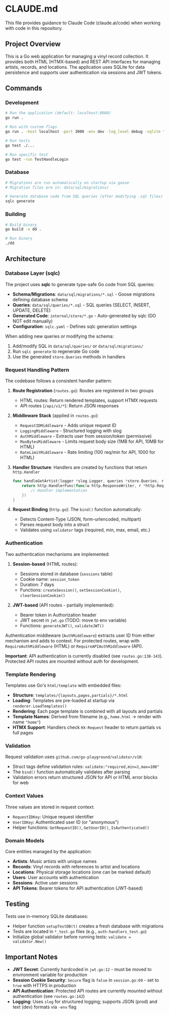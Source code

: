 # CLAUDE.md

This file provides guidance to Claude Code (claude.ai/code) when working with code in this repository.

## Project Overview

This is a Go web application for managing a vinyl record collection. It provides both HTML (HTMX-based) and REST API interfaces for managing artists, records, and locations. The application uses SQLite for data persistence and supports user authentication via sessions and JWT tokens.

## Commands

### Development
```bash
# Run the application (default: localhost:8080)
go run .

# Run with custom flags
go run . -host localhost -port 3000 -env dev -log_level debug -sqlite file my.db

# Run tests
go test ./...

# Run specific test
go test -run TestHandleLogin
```

### Database
```bash
# Migrations are run automatically on startup via goose
# Migration files are in: data/sql/migrations/

# Generate database code from SQL queries (after modifying .sql files)
sqlc generate
```

### Building
```bash
# Build binary
go build -o dd .

# Run binary
./dd
```

## Architecture

### Database Layer (sqlc)

The project uses **sqlc** to generate type-safe Go code from SQL queries:

- **Schema/Migrations**: `data/sql/migrations/*.sql` - Goose migrations defining database schema
- **Queries**: `data/sql/queries/*.sql` - SQL queries (SELECT, INSERT, UPDATE, DELETE)
- **Generated Code**: `internal/store/*.go` - Auto-generated by sqlc (DO NOT edit manually)
- **Configuration**: `sqlc.yaml` - Defines sqlc generation settings

When adding new queries or modifying the schema:
1. Add/modify SQL in `data/sql/queries/` or `data/sql/migrations/`
2. Run `sqlc generate` to regenerate Go code
3. Use the generated `store.Queries` methods in handlers

### Request Handling Pattern

The codebase follows a consistent handler pattern:

1. **Route Registration** (`routes.go`): Routes are registered in two groups
   - HTML routes: Return rendered templates, support HTMX requests
   - API routes (`/api/v1/*`): Return JSON responses

2. **Middleware Stack** (applied in `routes.go`):
   - `RequestIDMiddleware` - Adds unique request ID
   - `LoggingMiddleware` - Structured logging with slog
   - `AuthMiddleware` - Extracts user from session/token (permissive)
   - `MaxBytesMiddleware` - Limits request body size (1MB for API, 10MB for HTML)
   - `RateLimitMiddleware` - Rate limiting (100 req/min for API, 1000 for HTML)

3. **Handler Structure**: Handlers are created by functions that return `http.Handler`
   ```go
   func handleGetArtist(logger *slog.Logger, queries *store.Queries, renderer *TemplateRenderer) http.Handler {
       return http.HandlerFunc(func(w http.ResponseWriter, r *http.Request) {
           // Handler implementation
       })
   }
   ```

4. **Request Binding** (`http.go`): The `bind()` function automatically:
   - Detects Content-Type (JSON, form-urlencoded, multipart)
   - Parses request body into a struct
   - Validates using `validator` tags (required, min, max, email, etc.)

### Authentication

Two authentication mechanisms are implemented:

1. **Session-based** (HTML routes):
   - Sessions stored in database (`sessions` table)
   - Cookie name: `session_token`
   - Duration: 7 days
   - Functions: `createSession()`, `setSessionCookie()`, `clearSessionCookie()`

2. **JWT-based** (API routes - partially implemented):
   - Bearer token in Authorization header
   - JWT secret in `jwt.go` (TODO: move to env variable)
   - Functions: `generateJWT()`, `validateJWT()`

Authentication middleware (`AuthMiddleware`) extracts user ID from either mechanism and adds to context. For protected routes, wrap with `RequireAuthMiddleware` (HTML) or `RequireAPIAuthMiddleware` (API).

**Important**: API authentication is currently disabled (see `routes.go:138-143`). Protected API routes are mounted without auth for development.

### Template Rendering

Templates use Go's `html/template` with embedded files:

- **Structure**: `templates/{layouts,pages,partials}/*.html`
- **Loading**: Templates are pre-loaded at startup via `renderer.LoadTemplates()`
- **Rendering**: Each page template is combined with all layouts and partials
- **Template Names**: Derived from filename (e.g., `home.html` → render with name `"home"`)
- **HTMX Support**: Handlers check `HX-Request` header to return partials vs full pages

### Validation

Request validation uses `github.com/go-playground/validator/v10`:

- Struct tags define validation rules: `validate:"required,min=1,max=100"`
- The `bind()` function automatically validates after parsing
- Validation errors return structured JSON for API or HTML error blocks for web

### Context Values

Three values are stored in request context:

- `RequestIDKey`: Unique request identifier
- `UserIDKey`: Authenticated user ID (or "anonymous")
- Helper functions: `GetRequestID()`, `GetUserID()`, `IsAuthenticated()`

### Domain Models

Core entities managed by the application:

- **Artists**: Music artists with unique names
- **Records**: Vinyl records with references to artist and locations
- **Locations**: Physical storage locations (one can be marked default)
- **Users**: User accounts with authentication
- **Sessions**: Active user sessions
- **API Tokens**: Bearer tokens for API authentication (JWT-based)

## Testing

Tests use in-memory SQLite databases:

- Helper function `setupTestDB(t)` creates a fresh database with migrations
- Tests are located in `*_test.go` files (e.g., `auth-handlers_test.go`)
- Initialize global validator before running tests: `validate = validator.New()`

## Important Notes

- **JWT Secret**: Currently hardcoded in `jwt.go:12` - must be moved to environment variable for production
- **Session Cookie Security**: `Secure` flag is `false` in `session.go:69` - set to `true` with HTTPS in production
- **API Authentication**: Protected API routes are currently mounted without authentication (see `routes.go:142`)
- **Logging**: Uses `slog` for structured logging; supports JSON (prod) and text (dev) formats via `-env` flag
